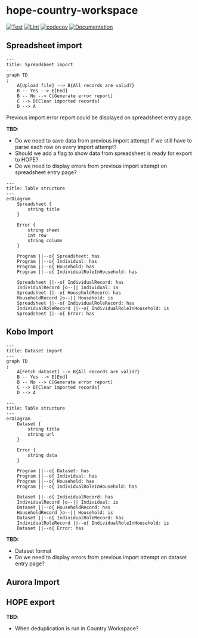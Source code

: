 # hope-country-workspace

[![Test](https://github.com/unicef/hope-country-workspace/actions/workflows/test.yml/badge.svg)](https://github.com/unicef/hope-country-workspace/actions/workflows/test.yml)
[![Lint](https://github.com/unicef/hope-country-workspace/actions/workflows/lint.yml/badge.svg)](https://github.com/unicef/hope-country-workspace/actions/workflows/lint.yml)
[![codecov](https://codecov.io/github/unicef/hope-country-workspace/graph/badge.svg?token=FBUB7HML5S)](https://codecov.io/github/unicef/hope-country-workspace)
[![Documentation](https://github.com/unicef/hope-country-workspace/actions/workflows/docs.yml/badge.svg)](https://unicef.github.io/hope-country-workspace/)


## Spreadsheet import

```mermaid
---
title: Spreadsheet import
---
graph TD
;
    A[Upload file] --> B{All records are valid?}
    B -- Yes --> E[End]
    B -- No --> C[Generate error report]
    C --> D[Clear imported records]
    D --> A
```

Previous import error report could be displayed on spreadsheet entry page.

**TBD**:

- Do we need to save data from previous import attempt if we still have to parse
  each row on every import attempt?
- Should we add a flag to show data from spreadsheet is ready for export to HOPE?
- Do we need to display errors from previous import attempt on spreadsheet entry
  page?

```mermaid
---
title: Table structure
---
erDiagram
    Spreadsheet {
        string title
    }
    
    Error {
        string sheet
        int row
        string column
    }
    
    Program ||--o{ Spreadsheet: has
    Program ||--o{ Individual: has
    Program ||--o{ Household: has
    Program ||--o{ IndividualRoleInHousehold: has

    Spreadsheet ||--o{ IndividualRecord: has
    IndividualRecord }o--|| Individual: is
    Spreadsheet ||--o{ HouseholdRecord: has
    HouseholdRecord }o--|| Household: is
    Spreadsheet ||--o{ IndividualRoleRecord: has
    IndividualRoleRecord ||--o{ IndividualRoleInHousehold: is
    Spreadsheet ||--o{ Error: has
```

## Kobo Import

```mermaid
---
title: Dataset import
---
graph TD
;
    A[Fetch dataset] --> B{All records are valid?}
    B -- Yes --> E[End]
    B -- No --> C[Generate error report]
    C --> D[Clear imported records]
    D --> A
```

```mermaid
---
title: Table structure
---
erDiagram
    Dataset {
        string title
        string url
    }
    
    Error {
        string data
    }
    
    Program ||--o{ Dataset: has
    Program ||--o{ Individual: has
    Program ||--o{ Household: has
    Program ||--o{ IndividualRoleInHousehold: has
 
    Dataset ||--o{ IndividualRecord: has
    IndividualRecord }o--|| Individual: is
    Dataset ||--o{ HouseholdRecord: has
    HouseholdRecord }o--|| Household: is
    Dataset ||--o{ IndividualRoleRecord: has
    IndividualRoleRecord ||--o{ IndividualRoleInHousehold: is
    Dataset ||--o{ Error: has
```

**TBD:**
- Dataset format
- Do we need to display errors from previous import attempt on dataset entry page?

## Aurora Import

## HOPE export

**TBD**:

- When deduplication is run in Country Workspace?
